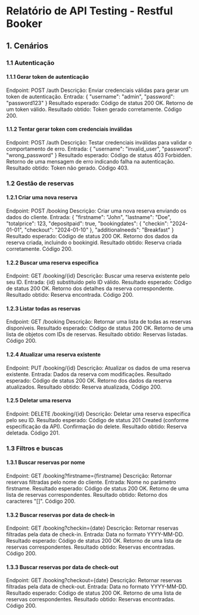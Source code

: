 # Relatório de API Testing - Restful Booker

## 1. Cenários

### 1.1 Autenticação

#### 1.1.1 Gerar token de autenticação
  Endpoint: POST /auth
  Descrição: Enviar credenciais válidas para gerar um token de autenticação.
  Entrada: {
    "username": "admin",
    "password": "password123"
}
  Resultado esperado:
    Código de status 200 OK.
    Retorno de um token válido.
  Resultado obtido: Token gerado corretamente. Código 200.

#### 1.1.2 Tentar gerar token com credenciais inválidas
  Endpoint: POST /auth
  Descrição: Testar credenciais inválidas para validar o comportamento de erro.
  Entrada: {
    "username": "invalid_user",
    "password": "wrong_password"
}
  Resultado esperado:
    Código de status 403 Forbidden.
    Retorno de uma mensagem de erro indicando falha na autenticação.
  Resultado obtido: Token não gerado. Código 403.

### 1.2 Gestão de reservas

#### 1.2.1 Criar uma nova reserva
  Endpoint: POST /booking
  Descrição: Criar uma nova reserva enviando os dados do cliente.
  Entrada: {
    "firstname": "John",
    "lastname": "Doe",
    "totalprice": 123,
    "depositpaid": true,
    "bookingdates": {
        "checkin": "2024-01-01",
        "checkout": "2024-01-10"
    },
    "additionalneeds": "Breakfast"
}
  Resultado esperado:
    Código de status 200 OK.
    Retorno dos dados da reserva criada, incluindo o bookingid.
  Resultado obtido: Reserva criada corretamente. Código 200.

#### 1.2.2 Buscar uma reserva específica
  Endpoint: GET /booking/{id}
  Descrição: Buscar uma reserva existente pelo seu ID.
  Entrada: {id} substituído pelo ID válido.
  Resultado esperado:
    Código de status 200 OK.
    Retorno dos detalhes da reserva correspondente.
  Resultado obtido: Reserva encontrada. Código 200.

#### 1.2.3 Listar todas as reservas
  Endpoint: GET /booking
  Descrição: Retornar uma lista de todas as reservas disponíveis.
  Resultado esperado:
    Código de status 200 OK.
    Retorno de uma lista de objetos com IDs de reservas.
  Resultado obtido: Reservas listadas. Código 200.

#### 1.2.4 Atualizar uma reserva existente
  Endpoint: PUT /booking/{id}
  Descrição: Atualizar os dados de uma reserva existente.
  Entrada: Dados da reserva com modificações.
  Resultado esperado:
    Código de status 200 OK.
    Retorno dos dados da reserva atualizados.
  Resultado obtido: Reserva atualizada, Código 200.

#### 1.2.5 Deletar uma reserva
  Endpoint: DELETE /booking/{id}
  Descrição: Deletar uma reserva específica pelo seu ID.
  Resultado esperado:
    Código de status 201 Created (conforme especificação da API).
    Confirmação do delete.
  Resultado obtido: Reserva deletada. Código 201.

### 1.3 Filtros e buscas

#### 1.3.1 Buscar reservas por nome
  Endpoint: GET /booking?firstname={firstname}
  Descrição: Retornar reservas filtradas pelo nome do cliente.
  Entrada: Nome no parâmetro firstname.
  Resultado esperado:
    Código de status 200 OK.
    Retorno de uma lista de reservas correspondentes.
  Resultado obtido: Retorno dos caracteres "[]". Código 200.

#### 1.3.2 Buscar reservas por data de check-in
  Endpoint: GET /booking?checkin={date}
  Descrição: Retornar reservas filtradas pela data de check-in.
  Entrada: Data no formato YYYY-MM-DD.
  Resultado esperado:
    Código de status 200 OK.
    Retorno de uma lista de reservas correspondentes.
    Resultado obtido: Reservas encontradas. Código 200.

#### 1.3.3 Buscar reservas por data de check-out
  Endpoint: GET /booking?checkout={date}
  Descrição: Retornar reservas filtradas pela data de check-out.
  Entrada: Data no formato YYYY-MM-DD.
  Resultado esperado:
    Código de status 200 OK.
    Retorno de uma lista de reservas correspondentes.
  Resultado obtido: Reservas encontradas. Código 200.
